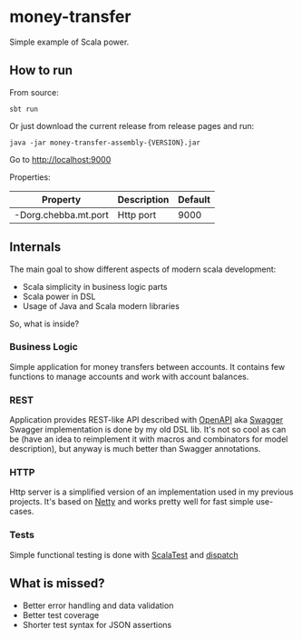 # money-transfer
Simple example of Scala power.

## How to run
From source:
```
sbt run
```
Or just download the current release from release pages and run:
```
java -jar money-transfer-assembly-{VERSION}.jar
```

Go to [http://localhost:9000](http://localhost:9000)

Properties:

| Property              | Description   | Default   |
| ---                   | ---           | ---       |
| -Dorg.chebba.mt.port  | Http port     | 9000      |

## Internals
The main goal to show different aspects of modern scala development:

* Scala simplicity in business logic parts
* Scala power in DSL
* Usage of Java and Scala modern libraries 

So, what is inside?

### Business Logic
Simple application for money transfers between accounts. 
It contains few functions to manage accounts and work with account balances.

### REST
Application provides REST-like API described with [OpenAPI](https://openapis.org) aka [Swagger](http://swagger.io)
Swagger implementation is done by my old DSL lib. 
It's not so cool as can be (have an idea to reimplement it with macros and combinators for model description), 
but anyway is much better than Swagger annotations.

### HTTP
Http server is a simplified version of an implementation used in my previous projects. 
It's based on [Netty](http://netty.io) and works pretty well for fast simple use-cases.

### Tests
Simple functional testing is done with [ScalaTest](http://www.scalatest.org) and [dispatch](http://dispatch.databinder.net)
  
## What is missed?
* Better error handling and data validation
* Better test coverage
* Shorter test syntax for JSON assertions
